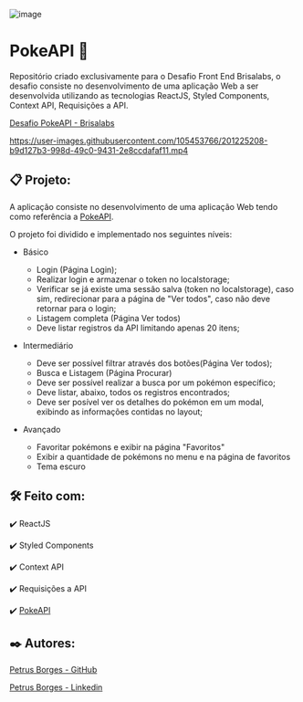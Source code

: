 ![image](https://user-images.githubusercontent.com/105453766/201221429-a7977cfc-ac56-4200-871a-57450e3396ba.png)

# PokeAPI 🤘

Repositório criado exclusivamente para o Desafio Front End Brisalabs, o desafio consiste no desenvolvimento de uma aplicação Web a ser desenvolvida utilizando as tecnologias ReactJS, Styled Components, Context API, Requisições a API.

[Desafio PokeAPI - Brisalabs](https://desafio-front-end-brisalabs-poke-api.vercel.app)

https://user-images.githubusercontent.com/105453766/201225208-b9d127b3-998d-49c0-9431-2e8ccdafaf11.mp4

## 📋 Projeto:

A aplicação consiste no desenvolvimento de uma aplicação Web tendo como referência a [PokeAPI](https://pokeapi.co).

O projeto foi dividido e implementado nos seguintes níveis:

* Básico

  * Login (Página Login);
  * Realizar login e armazenar o token no localstorage;
  * Verificar se já existe uma sessão salva (token no localstorage), caso sim, redirecionar para a página de "Ver todos", caso não deve retornar para o login;
  * Listagem completa (Página Ver todos)
  * Deve listar registros da API limitando apenas 20 itens;

* Intermediário

  * Deve ser possível filtrar através dos botões(Página Ver todos);
  * Busca e Listagem (Página Procurar)
  * Deve ser possível realizar a busca por um pokémon específico;
  * Deve listar, abaixo, todos os registros encontrados;
  * Deve ser posível ver os detalhes do pokémon em um modal, exibindo as informações contidas no layout;

* Avançado

  * Favoritar pokémons e exibir na página "Favoritos"
  * Exibir a quantidade de pokémons no menu e na página de favoritos
  * Tema escuro

## 🛠️ Feito com:

✔️ ReactJS

✔️ Styled Components

✔️ Context API

✔️ Requisições a API

✔️ [PokeAPI](https://pokeapi.co)

## ✒️ Autores:

[Petrus Borges - GitHub](https://github.com/PetrusBorges)

[Petrus Borges - Linkedin](https://www.linkedin.com/in/petrusborgesmachado/)
